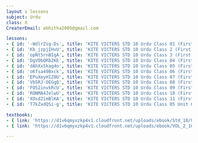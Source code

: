 ```yaml
--- 
layout : lessons 
subject: Urdu
class: X
CreaterEmail: abhitha2005@gmail.com

lessons: 
- { id: '-WdlrZsg-Ds', title: 'KITE VICTERS STD 10 Urdu Class 01 (First Bell-ഫസ്റ്റ് ബെല്‍)' }
- { id: 'Kb_jzpjIHvU', title: 'KITE VICTERS STD 10 Urdu Class 2 (First Bell-ഫസ്റ്റ് ബെല്‍)' }
- { id: 'opNt5rnBIgA', title: 'KITE VICTERS STD 10 Urdu Class 3 (First Bell-ഫസ്റ്റ് ബെല്‍)' }
- { id: 'DgVObQRb2KE', title: 'KITE VICTERS STD 10 Urdu Class 04 (First Bell-ഫസ്റ്റ് ബെല്‍)' }
- { id: 'dAhXxSkag4o', title: 'KITE VICTERS STD 10 Urdu Class 05 (First Bell-ഫസ്റ്റ് ബെല്‍)' }
- { id: 'oKfsa49Bxck', title: 'KITE VICTERS STD 10 Urdu Class 06 (First Bell-ഫസ്റ്റ് ബെല്‍)' }
- { id: 'EPuXeyHIZ0U', title: 'KITE VICTERS STD 10 Urdu Class 07 (First Bell-ഫസ്റ്റ് ബെല്‍)' }
- { id: 'Vb5RJ-OEGgQ', title: 'KITE VICTERS STD 10 Urdu Class 08 (First Bell-ഫസ്റ്റ് ബെല്‍)' }
- { id: 'FO52invkRcU', title: 'KITE VICTERS STD 10 Urdu Class 09 (First Bell-ഫസ്റ്റ് ബെല്‍)' }
- { id: 'RONMA4JelwU', title: 'KITE VICTERS STD 10 Urdu Class 10 (First Bell-ഫസ്റ്റ് ബെല്‍)' }
- { id: 'XOsd2imBlKA', title: 'KITE VICTERS STD 10 Urdu Class 11 (First Bell-ഫസ്റ്റ് ബെല്‍)' }
- { id: 'T7kZxdQSi-g', title: 'KITE VICTERS STD 10 Urdu Class 05 Unit 02 (First Bell-ഫസ്റ്റ് ബെല്‍)' }

textbooks:
- { link: 'https://d1v6qmyxzkp4v1.cloudfront.net/uploads/ebook/Std_10/UruduReader/UruduReader.pdf', title: 'Urdu Part -1' }
- { link: 'https://d1v6qmyxzkp4v1.cloudfront.net/uploads/ebook/VOL_2_10/Urdu_Urdu_2/Urdu_Urdu_2.pdf', title: 'Urdu Part -2' }

---
```

